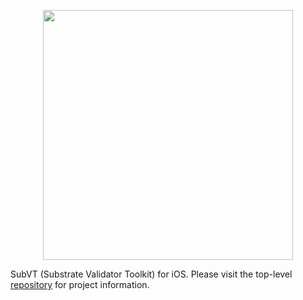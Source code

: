 <p align="center">
	<img width="400" src="https://raw.githubusercontent.com/helikon-labs/subvt/main/assets/design/logo/subvt_logo_blue.png">
</p>

SubVT (Substrate Validator Toolkit) for iOS. Please visit the top-level [repository](https://github.com/helikon-labs/subvt) for project information.